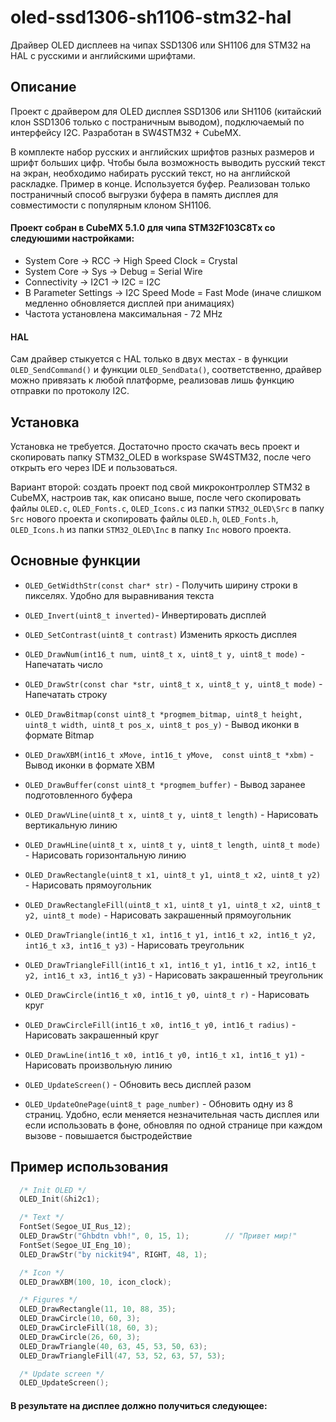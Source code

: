 # oled-ssd1306-sh1106-stm32-hal
Драйвер OLED дисплеев на чипах SSD1306 или SH1106 для STM32 на HAL с русскими и английскими шрифтами.

## Описание
Проект с драйвером для OLED дисплея SSD1306 или SH1106 (китайский клон SSD1306 только с постраничным выводом), подключаемый по интерфейсу I2C. Разработан в SW4STM32 + CubeMX.

В комплекте набор русских и английских шрифтов разных размеров и шрифт больших цифр. 
Чтобы была возможность выводить русский текст на экран, необходимо набирать русский текст, но на английской раскладке. Пример в конце. 
Используется буфер. 
Реализован только постраничный способ выгрузки буфера в память дисплея для совместимости с популярным клоном SH1106. 

#### Проект собран в CubeMX 5.1.0 для чипа STM32F103C8Tx со следуюшими настройками: 
* System Core -> RCC -> High Speed Clock = Crystal
* System Core -> Sys -> Debug = Serial Wire
* Connectivity -> I2C1 -> I2C = I2C
* В Parameter Settings -> I2C Speed Mode = Fast Mode (иначе слишком медленно обновляется дисплей при анимациях)
* Частота установлена максимальная - 72 MHz

#### HAL
Сам драйвер стыкуется с HAL только в двух местах - в функции `OLED_SendCommand()` и функции `OLED_SendData()`, соответственно, драйвер можно привязать к любой платформе, реализовав лишь функцию отправки по протоколу I2C.


## Установка
Установка не требуется. Достаточно просто скачать весь проект и скопировать папку STM32_OLED в workspase SW4STM32, после чего открыть его через IDE и пользоваться. 

Вариант второй: создать проект под свой микроконтроллер STM32 в CubeMX, настроив так, как описано выше, после чего скопировать файлы `OLED.c`, `OLED_Fonts.c`, `OLED_Icons.c` из папки `STM32_OLED\Src` в папку `Src` нового проекта и скопировать файлы `OLED.h`,  `OLED_Fonts.h`, `OLED_Icons.h` из папки `STM32_OLED\Inc` в папку `Inc` нового проекта. 



## Основные функции

* `OLED_GetWidthStr(const char* str)` - Получить ширину строки в пикселях. Удобно для выравнивания текста

* `OLED_Invert(uint8_t inverted)`- Инвертировать дисплей

* `OLED_SetContrast(uint8_t contrast)` Изменить яркость дисплея

* `OLED_DrawNum(int16_t num, uint8_t x, uint8_t y, uint8_t mode)` - Напечатать число

* `OLED_DrawStr(const char *str, uint8_t x, uint8_t y, uint8_t mode)` - Напечатать строку

* `OLED_DrawBitmap(const uint8_t *progmem_bitmap, uint8_t height, uint8_t width, uint8_t pos_x, uint8_t pos_y)` - Вывод иконки в формате Bitmap

* `OLED_DrawXBM(int16_t xMove, int16_t yMove,  const uint8_t *xbm)` - Вывод иконки в формате XBM

* `OLED_DrawBuffer(const uint8_t *progmem_buffer)` - Вывод заранее подготовленного буфера

* `OLED_DrawVLine(uint8_t x, uint8_t y, uint8_t length)` - Нарисовать вертикальную линию

* `OLED_DrawHLine(uint8_t x, uint8_t y, uint8_t length, uint8_t mode)` - Нарисовать горизонтальную линию

* `OLED_DrawRectangle(uint8_t x1, uint8_t y1, uint8_t x2, uint8_t y2)` - Нарисовать прямоугольник

* `OLED_DrawRectangleFill(uint8_t x1, uint8_t y1, uint8_t x2, uint8_t y2, uint8_t mode)` - Нарисовать закрашенный прямоугольник

* `OLED_DrawTriangle(int16_t x1, int16_t y1, int16_t x2, int16_t y2, int16_t x3, int16_t y3)` - Нарисовать треугольник

* `OLED_DrawTriangleFill(int16_t x1, int16_t y1, int16_t x2, int16_t y2, int16_t x3, int16_t y3)` - Нарисовать закрашенный треугольник

* `OLED_DrawCircle(int16_t x0, int16_t y0, uint8_t r)` - Нарисовать круг

* `OLED_DrawCircleFill(int16_t x0, int16_t y0, int16_t radius)` - Нарисовать закрашенный круг

* `OLED_DrawLine(int16_t x0, int16_t y0, int16_t x1, int16_t y1)` - Нарисовать произвольную линию

* `OLED_UpdateScreen()` - Обновить весь дисплей разом

* `OLED_UpdateOnePage(uint8_t page_number)` - Обновить одну из 8 страниц. Удобно, если меняется незначительная часть дисплея или если использовать в фоне, обновляя по одной странице при каждом вызове - повышается быстродействие



## Пример использования

```c
  /* Init OLED */
  OLED_Init(&hi2c1);

  /* Text */
  FontSet(Segoe_UI_Rus_12);
  OLED_DrawStr("Ghbdtn vbh!", 0, 15, 1);		// "Привет мир!"
  FontSet(Segoe_UI_Eng_10);
  OLED_DrawStr("by nickit94", RIGHT, 48, 1);

  /* Icon */
  OLED_DrawXBM(100, 10, icon_clock);

  /* Figures */
  OLED_DrawRectangle(11, 10, 88, 35);
  OLED_DrawCircle(10, 60, 3);
  OLED_DrawCircleFill(18, 60, 3);
  OLED_DrawCircle(26, 60, 3);
  OLED_DrawTriangle(40, 63, 45, 53, 50, 63);
  OLED_DrawTriangleFill(47, 53, 52, 63, 57, 53);

  /* Update screen */
  OLED_UpdateScreen();
```

#### В результате на дисплее должно получиться следующее:

